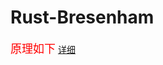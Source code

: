 # Rust-Bresenham
<font color="red" size=4>原理如下</font>
[详细](https://baike.baidu.com/item/Bresenham%E7%9B%B4%E7%BA%BF%E6%BC%94%E7%AE%97%E6%B3%95/8011208?fr=aladdin)
